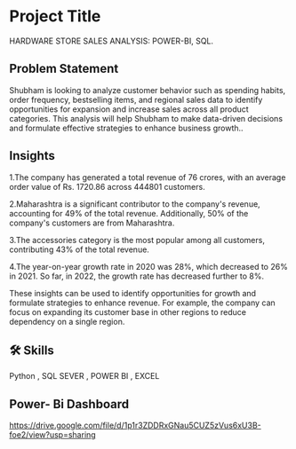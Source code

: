 
# Project Title

HARDWARE STORE SALES ANALYSIS: POWER-BI, SQL.


## Problem Statement
Shubham is looking to analyze customer behavior such as spending habits, order frequency, bestselling items, and regional sales data to identify opportunities for expansion and increase sales across all product categories. This analysis will help Shubham to make data-driven decisions and formulate effective strategies to enhance business growth..
## Insights
1.The company has generated a total revenue of 76 crores, with an average order value of Rs. 1720.86 across 444801 customers.

2.Maharashtra is a significant contributor to the company's revenue, accounting for 49% of the total revenue. Additionally, 50% of the company's customers are from Maharashtra.

3.The accessories category is the most popular among all customers, contributing 43% of the total revenue.

4.The year-on-year growth rate in 2020 was 28%, which decreased to 26% in 2021. So far, in 2022, the growth rate has decreased further to 8%.


These insights can be used to identify opportunities for growth and formulate strategies to enhance revenue. For example, the company can focus on expanding its customer base in other regions to reduce dependency on a single region.
## 🛠 Skills
Python , SQL SEVER , POWER BI , EXCEL

## Power- Bi Dashboard
https://drive.google.com/file/d/1p1r3ZDDRxGNau5CUZ5zVus6xU3B-foe2/view?usp=sharing
